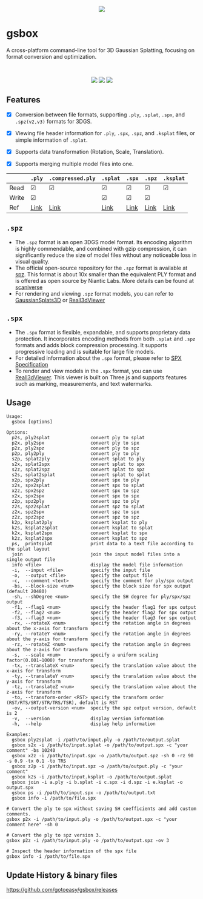 <p align=center>
<img src="https://gotoeasy.github.io/3dgs/gsbox.png"/>
</p>


# gsbox

A cross-platform command-line tool for 3D Gaussian Splatting, focusing on format conversion and optimization.

<br>

<p align="center">
    <a href="https://repo-sam.inria.fr/fungraph/3d-gaussian-splatting/"><img src="https://img.shields.io/badge/model-3DGS-brightgreen.svg"></a>
    <a href="https://github.com/gotoeasy/gsbox/releases/latest"><img src="https://img.shields.io/github/release/gotoeasy/gsbox.svg"></a>
    <a href="https://github.com/gotoeasy/gsbox/blob/master/LICENSE"><img src="https://img.shields.io/github/license/gotoeasy/gsbox"></a>
<p>

## Features
- [x] Conversion between file formats, supporting `.ply`, `.splat`, `.spx`, and `.spz(v2,v3)` formats for 3DGS.
- [x] Viewing file header information for `.ply`, `.spx`, `.spz`, and `.ksplat` files, or simple information of `.splat`.
- [x] Supports data transformation (Rotation, Scale, Translation).
- [x] Supports merging multiple model files into one.


|       | `.ply`   | `.compressed.ply` | `.splat` | `.spx`   | `.spz`  | `.ksplat` |
|-------|----------|-------------------|----------|----------|---------|-----------|
| Read  | &#9745; |  &#9745;      | &#9745; | &#9745; | &#9745; | &#9745; |
| Write | &#9745; |               | &#9745; | &#9745; | &#9745; |         |
| Ref   |  <a href="https://repo-sam.inria.fr/fungraph/3d-gaussian-splatting/">Link</a> |  <a href="https://github.com/playcanvas/supersplat">Link</a> | <a href="https://github.com/antimatter15/splat">Link</a> | <a href="https://github.com/reall3d-com/Reall3dViewer/blob/main/SPX_EN.md">Link</a> | <a href="https://github.com/nianticlabs/spz">Link</a> | <a href="https://github.com/mkkellogg/GaussianSplats3D">Link</a> |


## `.spz`
- The `.spz` format is an open 3DGS model format. Its encoding algorithm is highly commendable, and combined with gzip compression, it can significantly reduce the size of model files without any noticeable loss in visual quality.
- The official open-source repository for the `.spz` format is available at [spz](https://github.com/nianticlabs/spz). This format is about 10x smaller than the equivalent PLY format and is offered as open source by Niantic Labs. More details can be found at [scaniverse](https://scaniverse.com/spz)
- For rendering and viewing `.spz` format models, you can refer to [GaussianSplats3D](https://github.com/mkkellogg/GaussianSplats3D) or [Reall3dViewer](https://github.com/reall3d-com/Reall3dViewer)

## `.spx`
- The `.spx` format is flexible, expandable, and supports proprietary data protection. It incorporates encoding methods from both `.splat` and `.spz` formats and adds block compression processing. It supports progressive loading and is suitable for large file models.
- For detailed information about the `.spx` format, please refer to [SPX Specification](https://github.com/reall3d-com/Reall3dViewer/blob/main/SPX_EN.md)
- To render and view models in the `.spx` format, you can use [Reall3dViewer](https://github.com/reall3d-com/Reall3dViewer). This viewer is built on Three.js and supports features such as marking, measurements, and text watermarks.

## Usage
```shell
Usage:
  gsbox [options]

Options:
  p2s, ply2splat               convert ply to splat
  p2x, ply2spx                 convert ply to spx
  p2z, ply2spz                 convert ply to spz
  p2p, ply2ply                 convert ply to ply
  s2p, splat2ply               convert splat to ply
  s2x, splat2spx               convert splat to spx
  s2z, splat2spz               convert splat to spz
  s2s, splat2splat             convert splat to splat
  x2p, spx2ply                 convert spx to ply
  x2s, spx2splat               convert spx to splat
  x2z, spx2spz                 convert spx to spz
  x2x, spx2spx                 convert spx to spx
  z2p, spz2ply                 convert spz to ply
  z2s, spz2splat               convert spz to splat
  z2x, spz2spx                 convert spz to spx
  z2z, spz2spz                 convert spz to spz
  k2p, ksplat2ply              convert ksplat to ply
  k2s, ksplat2splat            convert ksplat to splat
  k2x, ksplat2spx              convert ksplat to spx
  k2z, ksplat2spx              convert ksplat to spz
  ps,  printsplat              print data to a text file according to the splat layout
  join                         join the input model files into a single output file
  info <file>                  display the model file information
  -i,  --input <file>          specify the input file
  -o,  --output <file>         specify the output file
  -c,  --comment <text>        specify the comment for ply/spx output
  -bs, --block-size <num>      specify the block size for spx output (default 20480)
  -sh, --shDegree <num>        specify the SH degree for ply/spx/spz output
  -f1, --flag1 <num>           specify the header flag1 for spx output
  -f2, --flag2 <num>           specify the header flag2 for spx output
  -f3, --flag3 <num>           specify the header flag3 for spx output
  -rx, --rotateX <num>         specify the rotation angle in degrees about the x-axis for transform
  -ry, --rotateY <num>         specify the rotation angle in degrees about the y-axis for transform
  -rz, --rotateZ <num>         specify the rotation angle in degrees about the z-axis for transform
  -s,  --scale <num>           specify a uniform scaling factor(0.001~1000) for transform
  -tx, --translateX <num>      specify the translation value about the x-axis for transform
  -ty, --translateY <num>      specify the translation value about the y-axis for transform
  -tz, --translateZ <num>      specify the translation value about the z-axis for transform
  -to, --transform-order <RST> specify the transform order (RST/RTS/SRT/STR/TRS/TSR), default is RST
  -ov, --output-version <num>  specify the spz output version, default is 2
  -v,  --version               display version information
  -h,  --help                  display help information

Examples:
  gsbox ply2splat -i /path/to/input.ply -o /path/to/output.splat
  gsbox s2x -i /path/to/input.splat -o /path/to/output.spx -c "your comment" -bs 10240
  gsbox x2z -i /path/to/input.spx -o /path/to/output.spz -sh 0 -rz 90 -s 0.9 -tx 0.1 -to TRS
  gsbox z2p -i /path/to/input.spz -o /path/to/output.ply -c "your comment"
  gsbox k2s -i /path/to/input.ksplat -o /path/to/output.splat
  gsbox join -i a.ply -i b.splat -i c.spx -i d.spz -i e.ksplat -o output.spx
  gsbox ps -i /path/to/input.spx -o /path/to/output.txt
  gsbox info -i /path/to/file.spx

# Convert the ply to spx without saving SH coefficients and add custom comments.
gsbox p2x -i /path/to/input.ply -o /path/to/output.spx -c "your comment here" -sh 0

# Convert the ply to spz version 3.
gsbox p2z -i /path/to/input.ply -o /path/to/output.spz -ov 3

# Inspect the header information of the spx file
gsbox info -i /path/to/file.spx
```

## Update History & binary files
https://github.com/gotoeasy/gsbox/releases
